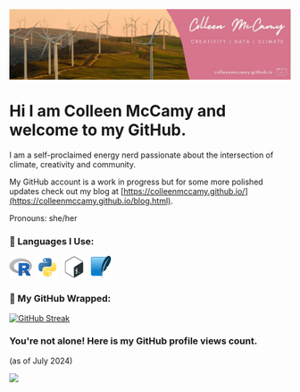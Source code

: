 <img align="center" src="README_hero_image.jpg">

# Hi I am Colleen McCamy and welcome to my GitHub.

I am a self-proclaimed energy nerd passionate about the intersection of climate, creativity and community. 

My GitHub account is a work in progress but for some more polished updates check out my blog at [https://colleenmccamy.github.io/](https://colleenmccamy.github.io/blog.html).

Pronouns: she/her

### :mushroom: Languages I Use:
<div>
    <img src="https://github.com/devicons/devicon/blob/master/icons/r/r-original.svg" title="R" alt="HTML" width="40" height="40"/>&nbsp;
  <img src="https://github.com/devicons/devicon/blob/master/icons/python/python-original.svg" title="Python" alt="Python" width="40" height="40"/>&nbsp;
  <img src="https://github.com/devicons/devicon/blob/master/icons/bash/bash-original.svg" title="Bash" alt="Bash" width="40" height="40"/>&nbsp;
  <img src="https://github.com/devicons/devicon/blob/master/icons/sqlite/sqlite-original.svg" title="SQL" alt="CSS" width="40" height="40"/>&nbsp;

</div>


### :cactus: My GitHub Wrapped:
[![GitHub Streak](https://streak-stats.demolab.com?user=colleenmccamy&theme=dracula&exclude_days=Sun%2CSat)](https://git.io/streak-stats)


### You're not alone! Here is my GitHub profile views count.
(as of July 2024)

<img src="https://profile-counter.glitch.me/colleenmccamy/count.svg" />
<!--
**colleenmccamy/colleenmccamy** is a ✨ _special_ ✨ repository because its `README.md` (this file) appears on your GitHub profile.

Here are some ideas to get you started:

- 🔭 I’m currently working on ...
- 🌱 I’m currently learning ...
- 👯 I’m looking to collaborate on ...
- 🤔 I’m looking for help with ...
- 💬 Ask me about ...
- 📫 How to reach me: ...

- ⚡ Fun fact: ...
-->
